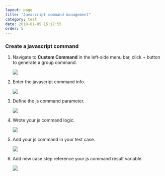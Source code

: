 ```yaml
---
layout: page
title: "Javascript command management"
category: test
date: 2018-01-05 15:17:55
order: 5
---
```


### Create a javascript command

1. Navigate to **Custom Command** in the left-side menu bar, click + button to generate a group command.

   ![][test_js_command]
  
2. Enter the javascript command info.

   ![][test_js_command_info]
  
3. Define the js command parameter.

   ![][test_js_command_parameter]
   
4. Wrote your js command logic.

   ![][test_js_command_logic]
    
5. Add your js command in your test case.

   ![][test_add_js_command]

6. Add new case step reference your js command result variable.

   ![][test_js_casestep]

  [test_js_command]: ../images/test/test_js_command.PNG
  [test_js_command_info]: ../images/test/test_js_command_info.PNG
  [test_js_command_parameter]: ../images/test/test_js_command_parameter.PNG
  [test_js_command_logic]: ../images/test/test_js_command_logic.PNG
  [test_add_js_command]: ../images/test/test_js_command_add.PNG
  [test_js_casestep]: ../images/test/test_js_casestep.PNG
  
